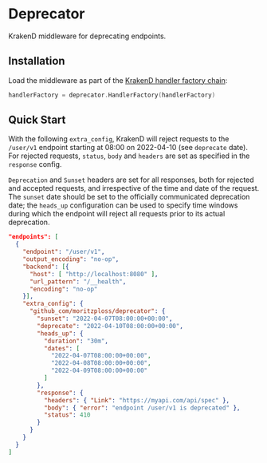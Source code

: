 # Deprecator

KrakenD middleware for deprecating endpoints.

## Installation

Load the middleware as part of the [KrakenD handler factory chain](https://github.com/devopsfaith/krakend-ce/blob/master/handler_factory.go):

```go
handlerFactory = deprecator.HandlerFactory(handlerFactory)
```

## Quick Start

With the following `extra_config`, KrakenD will reject requests to the
`/user/v1` endpoint starting at 08:00 on 2022-04-10 (see `deprecate` date). For
rejected requests, `status`, `body` and `headers` are set as specified in the
`response` config.

`Deprecation` and `Sunset` headers are set for all responses, both for rejected
and accepted requests, and irrespective of the time and date of the request. The
`sunset` date should be set to the officially communicated deprecation date; the
`heads_up` configuration can be used to specify time windows during which the endpoint
will reject all requests prior to its actual deprecation.

```json
"endpoints": [
  {
    "endpoint": "/user/v1",
    "output_encoding": "no-op",
    "backend": [{
      "host": [ "http://localhost:8080" ],
      "url_pattern": "/__health",
      "encoding": "no-op"
    }],
    "extra_config": {
      "github_com/moritzploss/deprecator": {
        "sunset": "2022-04-07T08:00:00+00:00",
        "deprecate": "2022-04-10T08:00:00+00:00",
        "heads_up": {
          "duration": "30m",
          "dates": [
            "2022-04-07T08:00:00+00:00",
            "2022-04-08T08:00:00+00:00",
            "2022-04-09T08:00:00+00:00"
          ]
        },
        "response": {
          "headers": { "Link": "https://myapi.com/api/spec" },
          "body": { "error": "endpoint /user/v1 is deprecated" },
          "status": 410
        }
      }
    }
  }
]
```
